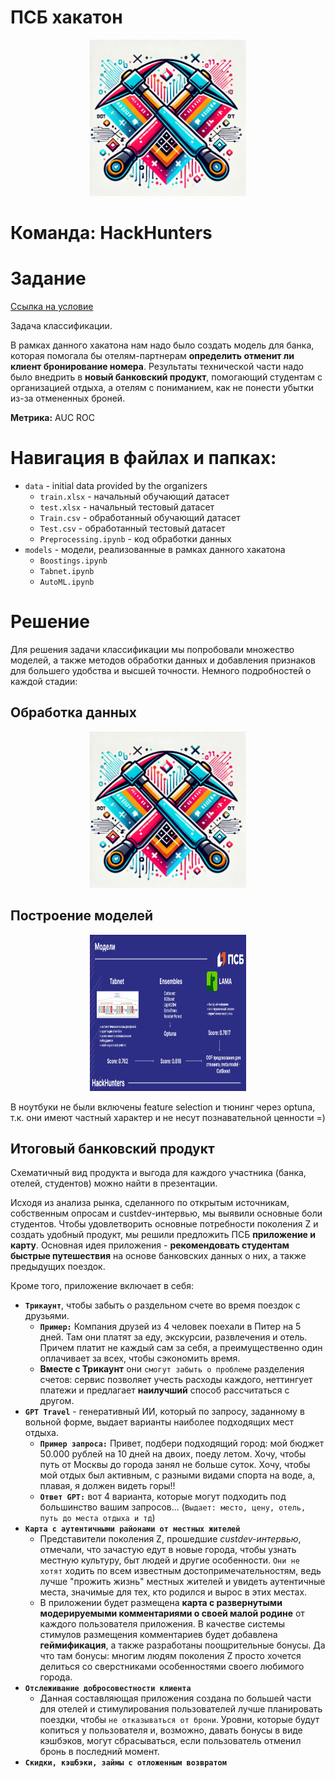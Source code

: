 # ПСБ хакатон
<p align="center">
<img src="https://github.com/AndrewsCollider/PSB_hackathon/blob/main/Team_logo.png" width="250" height="250" class="center">

  # Команда: HackHunters
</p>

# Задание 

[Ссылка на условие](https://ai.hse.ru/hacks/psb24)

Задача классификации.

В рамках данного хакатона нам надо было создать модель для банка, которая помогала бы отелям-партнерам **определить отменит ли клиент бронирование номера**. Результаты технической части надо было внедрить в **новый банковский продукт**, помогающий студентам с организацией отдыха, а отелям с пониманием, как не понести убытки из-за отмененных броней.

**Метрика:** AUC ROC

# Навигация в файлах и папках:
- `data` - initial data provided by the organizers
  - `train.xlsx` - начальный обучающий датасет
  - `test.xlsx` - начальный тестовый датасет
  - `Train.csv` - обработанный обучающий датасет
  - `Test.csv` - обработанный тестовый датасет
  - `Preprocessing.ipynb` - код обработки данных
- `models` - модели, реализованные в рамках данного хакатона
  - `Boostings.ipynb`
  - `Tabnet.ipynb`
  - `AutoML.ipynb`

# Решение
Для решения задачи классификации мы попробовали множество моделей, а также методов обработки данных и добавления признаков для большего удобства и высшей точности. Немного подробностей о каждой стадии:

## Обработка данных
<p align="center">
<img src="https://github.com/AndrewsCollider/PSB_hackathon/blob/main/Team_logo.png" width="250" height="250" class="center">
</p>


## Построение моделей
<p align="center">
<img src="https://github.com/AndrewsCollider/PSB_hackathon/blob/main/models.png" width="250" height="250" class="center">
</p>

В ноутбуки не были включены feature selection и тюнинг через optuna, т.к. они имеют частный характер и не несут познавательной ценности =)

## Итоговый банковский продукт
Схематичный вид продукта и выгода для каждого участника (банка, отелей, студентов) можно найти в презентации. 

Исходя из анализа рынка, сделанного по открытым источникам, собственным опросам и custdev-интервью, мы выявили основные боли студентов. Чтобы удовлетворить основные потребности поколения Z и создать удобный продукт, мы решили предложить ПСБ **приложение и карту**. Основная идея приложения - **рекомендовать студентам быстрые путешествия** на основе банковских данных о них, а также предыдущих поездок.

Кроме того, приложение включает в себя:
- **`Трикаунт`**, чтобы забыть о раздельном счете во время поездок с друзьями.
  - **`Пример:`** Компания друзей из 4 человек поехали в Питер на 5 дней. Там они платят за еду, экскурсии, развлечения и отель. Причем платит не каждый сам за себя, а преимущественно один оплачивает за всех, чтобы сэкономить время.
  - **Вместе с Трикаунт** они `смогут забыть о проблеме` разделения счетов: сервис позволяет учесть расходы каждого, неттингует платежи и предлагает **наилучший** способ рассчитаться с другом.
- **`GPT Travel`** - генеративный ИИ, который по запросу, заданному в вольной форме, выдает варианты наиболее подходящих мест отдыха. <br>
  - **`Пример запроса:`** Привет, подбери подходящий город: мой бюджет 50.000 рублей на 10 дней на двоих, поеду летом. Хочу, чтобы путь от Москвы до города занял не больше суток. Хочу, чтобы мой отдых был активным, c разными видами спорта на воде, а, плавая, я должен видеть горы!!
  - **`Ответ GPT:`** вот 4 варианта, которые могут подходить под большинство вашим запросов... (`Выдает: место, цену, отель, путь до места отдыха и тд`)
- **`Карта с аутентичными районами от местных жителей`**
  - Представители поколения Z, прошедшие *custdev-интервью*, отмечали, что зачастую едут в новые города, чтобы узнать местную культуру, быт людей и другие особенности. `Они не хотят` ходить по всем известным достопримечательностям, ведь лучше "прожить жизнь" местных жителей и увидеть аутентичные места, значимые для тех, кто родился и вырос в этих местах.
  - В приложении будет размещена **карта с развернутыми модерируемыми комментариями о своей малой родине** от каждого пользователя приложения. В качестве системы стимулов размещения комментариев будет добавлена **геймификация**, а также разработаны поощрительные бонусы. Да что там бонусы: многим людям поколения Z просто хочется делиться со сверстниками особенностями своего любимого города.
- **`Отслеживание добросовестности клиента`**
  - Данная составляющая приложения создана по большей части для отелей и стимулирования пользователей лучше планировать поездки, чтобы `не отказываться от брони`. Уровни, которые будут копиться у пользователя и, возможно, давать бонусы в виде кэшбэков, могут сбрасываться, если пользователь отменил бронь в последний момент.
- **`Скидки, кэшбэки, займы с отложенным возвратом`**

